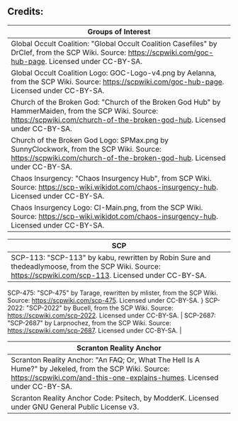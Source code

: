 ## Credits:

Groups of Interest  |
--  |
Global Occult Coalition: "Global Occult Coalition Casefiles" by DrClef, from the SCP Wiki. Source: https://scpwiki.com/goc-hub-page. Licensed under CC-BY-SA.  |
Global Occult Coalition Logo: GOC-Logo-v4.png by Aelanna, from the SCP Wiki. Source: https://scpwiki.com/goc-hub-page. Licensed under CC-BY-SA.  |
Church of the Broken God: "Church of the Broken God Hub" by HammerMaiden, from the SCP Wiki. Source: https://scpwiki.com/church-of-the-broken-god-hub. Licensed under CC-BY-SA.  |
Church of the Broken God Logo: SPMax.png by SunnyClockwork, from the SCP Wiki. Source: https://scpwiki.com/church-of-the-broken-god-hub. Licensed under CC-BY-SA.  |
Chaos Insurgency: "Chaos Insurgency Hub", from SCP Wiki. Source: https://scp-wiki.wikidot.com/chaos-insurgency-hub. Licensed under CC-BY-SA.  |
Chaos Insurgency Logo: CI-Main.png, from the SCP Wiki. Source: https://scp-wiki.wikidot.com/chaos-insurgency-hub. Licensed under CC-BY-SA.  |


SCP	|
---	|	
SCP-113: "SCP-113" by kabu, rewritten by Robin Sure and thedeadlymoose, from the SCP Wiki. Source: https://scpwiki.com/scp-113. Licensed under CC-BY-SA. |
SCP-475: "SCP-475" by Tarage, rewritten by mlister, from the SCP Wiki. Source: https://scpwiki.com/scp-475. Licensed under CC-BY-SA. }
SCP-2022: "SCP-2022" by Bucell, from the SCP Wiki. Source: https://scpwiki.com/scp-2022. Licensed under CC-BY-SA. |
SCP-2687: "SCP-2687" by Larpnochez, from the SCP Wiki. Source: https://scpwiki.com/scp-2687. Licensed under CC-BY-SA. |


Scranton Reality Anchor  |
--  |
Scranton Reality Anchor: "An FAQ; Or, What The Hell Is A Hume?" by Jekeled, from the SCP Wiki. Source: https://scpwiki.com/and-this-one-explains-humes. Licensed under CC-BY-SA. |
Scranton Reality Anchor Code: Psitech, by ModderK. Licensed under GNU General Public License v3. |
